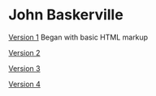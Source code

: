# John Baskerville

[Version 1](https://katiedonnelly1.github.io/baskerville1/baskerville1.html)
Began with basic HTML markup

[Version 2](https://katiedonnelly1.github.io/baskerville1/baskerville1copy2.html) 

[Version 3](https://katiedonnelly1.github.io/baskerville1/baskerville3.html)

[Version 4](https://katiedonnelly1.github.io/baskerville1/baskerville4.html)
